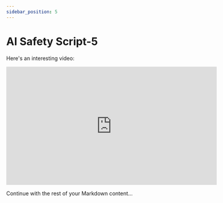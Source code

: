 ```yaml
---
sidebar_position: 5
---
```



# AI Safety Script-5


Here's an interesting video:

<iframe width="560" height="315" src="https://www.youtube.com/embed/VjuQ4kL4mws" frameborder="0" allow="accelerometer; autoplay; clipboard-write; encrypted-media; gyroscope; picture-in-picture" allowfullscreen></iframe>

Continue with the rest of your Markdown content...